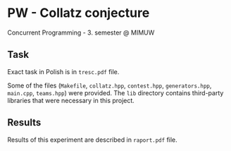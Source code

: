 # PW - Collatz conjecture

Concurrent Programming - 3. semester @ MIMUW

## Task

Exact task in Polish is in `tresc.pdf` file.

Some of the files (`Makefile`, `collatz.hpp`, `contest.hpp`, `generators.hpp`, `main.cpp`, `teams.hpp`) were provided. The `lib` directory contains third-party libraries that were necessary in this project.

## Results

Results of this experiment are described in `raport.pdf` file.
